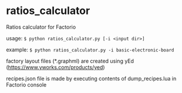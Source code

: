 # ratios_calculator
Ratios calculator for Factorio

usage: `$ python ratios_calculator.py [-i <input dir>]`

example: `$ python ratios_calculator.py -i basic-electronic-board`

factory layout files (*.graphml) are created using yEd (https://www.yworks.com/products/yed)

recipes.json file is made by executing contents of dump_recipes.lua in Factorio console
